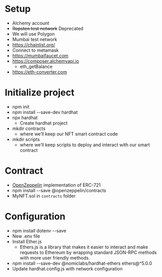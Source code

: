 # Setup

- Alchemy account
- ~~Ropsten test network~~ Deprecated
- We will use Polygon 
- Mumbai test network
- https://chainlist.org/
- Connect to metamask
- https://mumbaifaucet.com
- https://composer.alchemyapi.io
    - eth_getBalance
- https://eth-converter.com

# Initialize project
- npm init
- npm install --save-dev hardhat
- npx hardhat
    - Create hardhat project
- mkdir contracts
    - where we’ll keep our NFT smart contract code
- mkdir scripts
    - where we’ll keep scripts to deploy and interact with our smart contract

# Contract
- [OpenZeppelin](https://docs.openzeppelin.com/contracts/3.x/erc721) implementation of ERC-721
- npm install --save @openzeppelin/contracts
- MyNFT.sol in `contracts` folder

# Configuration
- npm install dotenv --save
- New .env file
- Install Ether.js
    - Ethers.js is a library that makes it easier to interact and make requests to Ethereum by wrapping standard JSON-RPC methods with more user friendly methods.
- npm install --save-dev @nomiclabs/hardhat-ethers ethers@^5.0.0
- Update hardhat.config.js with network configuration